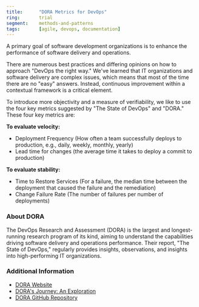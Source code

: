 ```yaml
---
title:      "DORA Metrics for DevOps"
ring:       trial
segment:    methods-and-patterns
tags:       [agile, devops, documentation]
---
```


A primary goal of software development organizations is to enhance the performance of software delivery and operations.

There are numerous best practices and differing opinions on how to approach "DevOps the right way." We've learned that IT organizations and software delivery are complex issues, which means that most of the time there are no "easy" answers. Instead, continuous improvement within a contextual framework is a critical element.

To introduce more objectivity and a measure of verifiability, we like to use the four key metrics suggested by "The State of DevOps" and "DORA." These four key metrics are:

**To evaluate velocity:**
- Deployment Frequency (How often a team successfully deploys to production, e.g., daily, weekly, monthly, yearly)
- Lead time for changes (the average time it takes to deploy a commit to production)

**To evaluate stability:**
- Time to Restore Services (For a failure, the median time between the deployment that caused the failure and the remediation)
- Change Failure Rate (The number of failures per number of deployments)

### About DORA
The DevOps Research and Assessment (DORA) is the largest and longest-running research program of its kind, aiming to understand the capabilities driving software delivery and operations performance. Their report, "The State of DevOps," regularly provides insights, observations, and insights into high-performing IT organizations.

### Additional Information
- [DORA Website](https://dora.dev/)
- [DORA's Journey: An Exploration](https://medium.com/@jezhumble/doras-journey-an-exploration-4c6bfc41e667)
- [DORA GitHub Repository](https://github.com/dora-team/fourkeys)
